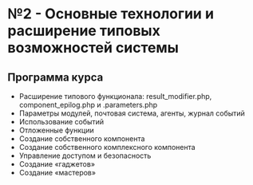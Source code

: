 # №2 - Основные технологии и расширение типовых возможностей системы

## Программа курса
- Расширение типового функционала: result_modifier.php, component_epilog.php и .parameters.php
- Параметры модулей, почтовая система, агенты, журнал событий
- Использование событий
- Отложенные функции
- Создание собственного компонента
- Создание собственного комплексного компонента
- Управление доступом и безопасность
- Создание «гаджетов»
- Создание «мастеров»
